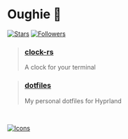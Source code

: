 # Oughie 🍉
[![Stars](https://img.shields.io/github/stars/Oughie)](https://github.com/Oughie/dotfiles/stargazers)
[![Followers](https://img.shields.io/github/followers/Oughie)](https://github.com/Oughie?tab=followers)

> ### [clock-rs](https://github.com/Oughie/clock-rs)
> A clock for your terminal

> ### [dotfiles](https://github.com/Oughie/dotfiles)
> My personal dotfiles for Hyprland

<br/>

[![Icons](https://skillicons.dev/icons?i=rust,nix,neovim,tauri,python,bun)](https://skillicons.dev)
